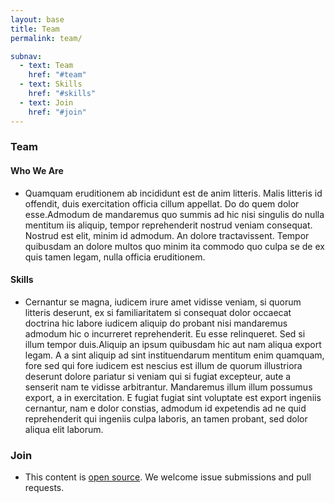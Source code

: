 ```yaml
---
layout: base
title: Team
permalink: team/

subnav:
  - text: Team
    href: "#team"
  - text: Skills 
    href: "#skills"
  - text: Join
    href: "#join"
---
```

### Team
#### Who We Are
* Quamquam eruditionem ab incididunt est de anim litteris. Malis litteris id
offendit, duis exercitation officia cillum appellat. Do do quem dolor
esse.Admodum de mandaremus quo summis ad hic nisi singulis do nulla mentitum iis
aliquip, tempor reprehenderit nostrud veniam consequat. Nostrud est elit, minim
id admodum. An dolore tractavissent. Tempor quibusdam an dolore multos quo minim
ita commodo quo culpa se de ex quis tamen legam, nulla officia eruditionem.

#### Skills
* Cernantur se magna, iudicem irure amet vidisse veniam, si quorum litteris
deserunt, ex si familiaritatem si consequat dolor occaecat doctrina hic labore
iudicem aliquip do probant nisi mandaremus admodum hic o incurreret
reprehenderit. Eu esse relinqueret. Sed si illum tempor duis.Aliquip an ipsum
quibusdam hic aut nam aliqua export legam. A a sint aliquip ad sint
instituendarum mentitum enim quamquam, fore sed qui fore iudicem est nescius est
illum de quorum illustriora deserunt dolore pariatur si veniam qui si fugiat
excepteur, aute a senserit nam te vidisse arbitrantur. Mandaremus illum illum
possumus export, a in exercitation. E fugiat fugiat sint voluptate est export
ingeniis cernantur, nam e dolor constias, admodum id expetendis ad ne quid
reprehenderit qui ingeniis culpa laboris, an tamen probant, sed dolor aliqua
elit laborum.
  
### Join
* This content is [open source](https://github.com/dhs-ncats/body). We welcome issue submissions and pull requests.
